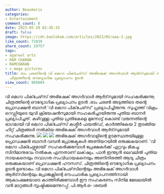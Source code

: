 ```yaml
---
author: Beaumaris
categories:
- Entertainment
comment_count: 0
date: 2023-05-28 02:45:33
draft: false
image: https://cdn.boolokam.com/articles/2023/05/aaa-3.jpg
like_count: 71039
share_count: 19757
tags:
- agarwal arts
- RAM CHARAN
- RAMCHARAN
- v mega pictures
title: രാം ചരണിന്റെ വി മെഗാ പിക്‌ചേഴ്‌സ് അഭിഷേക് അഗർവാൾ ആർട്‌സുമായി സഹകരിക്കുന്നു;
  ചിത്രത്തിന്റെ ഔദ്യോഗിക പ്രഖ്യാപനം ഉടൻ
view_count: 969884
---
```


വി മെഗാ പിക്‌ചേഴ്‌സ് അഭിഷേക് അഗർവാൾ ആർട്‌സുമായി സഹകരിക്കുന്നു; ചിത്രത്തിന്റെ ഔദ്യോഗിക പ്രഖ്യാപനം ഉടൻ .രാം ചരൺ അടുത്തിടെ തന്റെ പ്രൊഡക്ഷൻ ബാനർ 'വി മെഗാ പിക്‌ചേഴ്‌സ്' പ്രഖ്യാപിച്ചിരുന്നു. സുഹൃത്ത് വിക്രം റെഡ്ഡിയുടെ യുവി ക്രിയേഷൻസുമായി സഹകരിച്ചായിരുന്നു പുതിയ ബാനർ പ്രഖ്യാപിച്ചത്. കഴിവുള്ള പുതിയ പ്രതിഭകളെ മുന്നോട്ട് കൊണ്ട് വരുന്നതിന്റെ ഭാഗമായി വി മെഗാ പിക്‌ചേഴ്‌സ് കശ്മീർ ഫയൽഡ്, കാർത്തികേയ 2 തുടങ്ങിയ ഹിറ്റ് ചിത്രങ്ങൾ നൽകിയ അഭിഷേക് അഗർവാൾ ആർട്‌സുമായി സഹകരിക്കുന്നു. [](https://cdn.boolokam.com/articles/2023/05/fff-3.jpg) [![](https://cdn.boolokam.com/articles/2023/05/aaa-3.jpg)](https://cdn.boolokam.com/articles/2023/05/aaa-3.jpg) [![](https://cdn.boolokam.com/articles/2023/05/fwfwwf.jpg)](https://cdn.boolokam.com/articles/2023/05/fwfwwf.jpg) [![](https://cdn.boolokam.com/articles/2023/05/wffww.jpg)](https://cdn.boolokam.com/articles/2023/05/wffww.jpg) അഭിഷേക് അഗർവാളിന്റെ ഉടമസ്ഥതയിലുള്ള പ്രൊഡക്ഷൻ ബാനർ വമ്പൻ പ്രോജക്ടുകൾ അണിയറയിൽ ഒരുക്കുകയാണ്. 'വി മെഗാ പിക്ചേഴ്സുമായി' സഹകരിക്കുമ്പോൾ പ്രേക്ഷകർക്ക് ഏറ്റവും മികച്ച സിനിമാനുഭവം നൽകുക എന്നതാണ് ലക്‌ഷ്യം. പാൻ ഇന്ത്യൻ ലെവലിൽ പുതിയ നായകനെയും നവാഗത സംവിധായകനെയും അണിനിരത്തി ആദ്യ ചിത്രം ഒരുക്കുകയാണ് പ്രൊഡക്ഷൻ ഹൗസസ്. ചിത്രത്തിന്റെ ഔദ്യോഗിക പ്രഖ്യാപനം ഉടൻ ഉണ്ടാകും. വി മെഗാ പിക്‌ചേഴ്‌സിന്റെയും അഭിഷേക് അഗർവാൾ ആർട്‌സിന്റെയും പ്രോജക്റ്റിന്റെ ഔപചാരിക പ്രഖ്യാപനത്തിനായി ആകാംക്ഷയോടെ കാത്തിരിക്കുമ്പോൾ ഈ സഹകരണം സിനിമ മേഖലയിൽ വൻ മാറ്റങ്ങൾ സൃഷ്ടിക്കുമെന്നുറപ്പ്. പി.ആർ.ഒ- ശബരി
